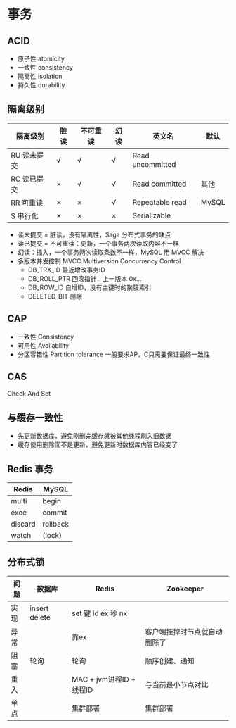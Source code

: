 # 事务


## ACID
- 原子性 atomicity
- 一致性 consistency
- 隔离性 isolation
- 持久性 durability


## 隔离级别
| 隔离级别    | 脏读 | 不可重读 | 幻读 | 英文名           | 默认  |
| ----------- | ---- | -------- | ---- | ---------------- | ----- |
| RU 读未提交 | √    | √        | √    | Read uncommitted |       |
| RC 读已提交 | ×    | √        | √    | Read committed   | 其他  |
| RR 可重读   | ×    | ×        | √    | Repeatable read  | MySQL |
| S  串行化   | ×    | ×        | ×    | Serializable     |       |

- 读未提交 = 脏读，没有隔离性，Saga 分布式事务的缺点
- 读已提交 = 不可重读：更新，一个事务两次读取内容不一样
- 幻读：插入，一个事务两次读取条数不一样，MySQL 用 MVCC 解决
- 多版本并发控制 MVCC Multiversion Concurrency Control
    - DB_TRX_ID 最近增改事务ID
    - DB_ROLL_PTR 回滚指针，上一版本 0x...
    - DB_ROW_ID 自增ID，没有主键时的聚簇索引
    - DELETED_BIT 删除


## CAP
- 一致性 Consistency
- 可用性 Availability
- 分区容错性 Partition tolerance
一般要求AP，C只需要保证最终一致性


## CAS
Check And Set


## 与缓存一致性
- 先更新数据库，避免刚删完缓存就被其他线程刷入旧数据
- 缓存使用删除而不是更新，避免更新时数据库内容已经变了


## Redis 事务

| Redis   | MySQL    |
| ------- | -------- |
| multi   | begin    |
| exec    | commit   |
| discard | rollback |
| watch   | (lock)   |


## 分布式锁

| 问题 | 数据库        | Redis                    | Zookeeper                    |
| ---- | ------------- | ------------------------ | ---------------------------- |
| 实现 | insert delete | set 键 id ex 秒 nx       |                              |
| 异常 |               | 靠ex                     | 客户端挂掉时节点就自动删除了 |
| 阻塞 | 轮询          | 轮询                     | 顺序创建、通知               |
| 重入 |               | MAC + jvm进程ID + 线程ID | 与当前最小节点对比           |
| 单点 |               | 集群部署                 | 集群部署                     |